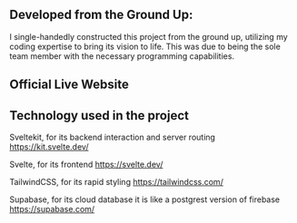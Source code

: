 
## Developed from the Ground Up:
I single-handedly constructed this project from the ground up, utilizing my coding expertise to bring its vision to life. This was due to being the sole team member with the necessary programming capabilities.


## Official Live Website


## Technology used in the project
Sveltekit, for its backend interaction and server routing
https://kit.svelte.dev/

Svelte, for its frontend
https://svelte.dev/

TailwindCSS, for its rapid styling
https://tailwindcss.com/

Supabase, for its cloud database it is like a postgrest version of firebase
https://supabase.com/

